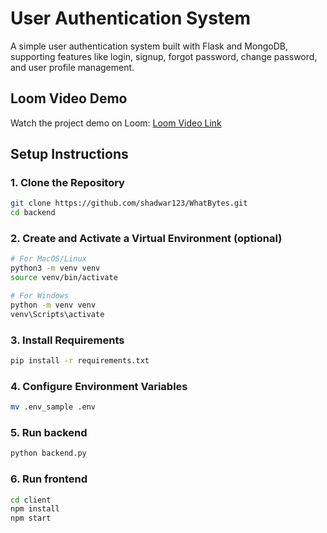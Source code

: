 # User Authentication System

A simple user authentication system built with Flask and MongoDB, supporting features like login, signup, forgot password, change password, and user profile management.

## Loom Video Demo

Watch the project demo on Loom: [Loom Video Link](https://www.loom.com/share/8b38815ff4da4131957ecf785b5a15d5?sid=902c4bef-9711-4f70-a0ea-0df1954db25c)

## Setup Instructions

### 1. Clone the Repository

```bash
git clone https://github.com/shadwar123/WhatBytes.git
cd backend
```
### 2. Create and Activate a Virtual Environment (optional)

```bash
# For MacOS/Linux
python3 -m venv venv
source venv/bin/activate

# For Windows
python -m venv venv
venv\Scripts\activate
```
### 3. Install Requirements
```bash
pip install -r requirements.txt
```
### 4. Configure Environment Variables
```bash
mv .env_sample .env
```
### 5. Run backend
```bash
python backend.py
```
### 6. Run frontend
```bash
cd client
npm install
npm start
```
